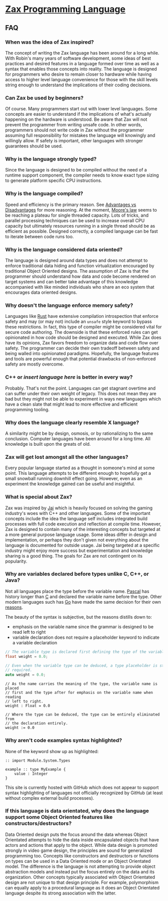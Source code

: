 
# [Zax Programming Language](index.md)

## FAQ


### When was the idea of Zax inspired?

The concept of writing the Zax language has been around for a long while. With Robin's many years of software development, some ideas of best practices and desired features in a language formed over time as well as a syntax that enables those concepts into reality. The language is designed for programmers who desire to remain closer to hardware while having access to higher level language convenience for those with the skill levels string enough to understand the implications of their coding decisions.


### Can Zax be used by beginners?

Of course. Many programmers start out with lower level languages. Some concepts are easier to understand if the implications of what's actually happening on the hardware is understood. Be aware that Zax will not prevent the programmer from writing unsafe code. In other words, programmers should not write code in Zax without the programmer assuming full responsibility for mistakes the language will knowingly and willingly allow. If safety is important, other languages with stronger guarantees should be used.

### Why is the language strongly typed?

Since the language is designed to be compiled without the need of a runtime support component, the compiler needs to know exact type sizing to generate platform specific CPU instructions. 


### Why is the language compiled?

Speed and efficiency is the primary reason. See [Advantages vs Disadvantages](https://en.wikipedia.org/wiki/Compiled_language#Advantages_v._disadvantages) for more reasoning. At the moment, [Moore's law](https://en.wikipedia.org/wiki/Moore%27s_law) seems to be reaching a plateau for single threaded capacity. Lots of tricks, and parallel processing techniques can be used to increase overall CPU capacity but ultimately resources running in a single thread should be as efficient as possible. Designed correctly, a compiled language can be fast to iterate between code runs too.


### Why is the language considered data oriented?

The language is designed around data types and does not attempt to enforce traditional data hiding and function virtualization encouraged by traditional Object Oriented designs. The assumption of Zax is that the programmer should understand how data and code become rendered on target systems and can better take advantage of this knowledge accompanied with like minded individuals who share an eco system that encourages data oriented designs.


### Why doesn't the language enforce memory safety?

Languages like [Rust](https://en.wikipedia.org/wiki/Rust_(programming_language)) have extensive compilation introspection that enforce safety and may (or may not) include an `unsafe` style keyword to bypass these restrictions. In fact, this type of compiler might be considered vital for secure code authoring. The downside is that these enforced rules can get opinionated in how code should be designed and executed. While Zax does have its opinions, Zax favors freedom to organize data and code flow over safety. The programmer can decide their own tradeoff between safety and being walled into opinionated paradigms. Hopefully, the language features and tools are powerful enough that potential drawbacks of non-enforced safety are mostly overcome.


### C++ or _insert language here_ is better in every way?

Probably. That's not the point. Languages can get stagnant overtime and can suffer under their own weight of legacy. This does not mean they are bad but they might not be able to experiment in ways new languages which have a clean slate that might lead to more effective and efficient programming tooling.


### Why does the language clearly resemble X language?

A similarity might be by design, osmosis, or by rationalizing to the same conclusion. Computer languages have been around for a long time. All knowledge is built upon the greats of old.


### Zax will get lost amongst all the other languages?

Every popular language started as a thought in someone's mind at some point. This language attempts to be different enough to hopefully get a small snowball running downhill effect going. However, even as an experiment the knowledge gained can be useful and insightful.


### What is special about Zax?

Zax was inspired by [Jai](https://en.wikipedia.org/?title=JAI_(programming_language)) which is heavily focused on solving the gaming industry's woes with C++ and other languages. Some of the important concepts include the idea the language self includes integrated build processes with full code execution and reflection at compile time. However, Zax is designed to contain many of the interesting concepts but targeted at a more general purpose language usage. Some ideas differ in design and implementation, or perhaps they don't given not everything about the language is documented for outside usage. Jai being targeted at a specific industry might enjoy more success but experimentation and knowledge sharing is a good thing. The goals for Zax are not contingent on its popularity.


### Why are variables declared before types unlike C, C++, or Java?

Not all languages place the type before the variable name. [Pascal](https://en.wikipedia.org/wiki/Pascal_(programming_language)#Data_types) has history longer than [C](https://en.wikipedia.org/wiki/C_(programming_language)) and declared the variable name before the type. Other modern languages such has [Go](https://en.wikipedia.org/wiki/Go_(programming_language)) have made the same decision for their own [reasons](https://golang.org/doc/faq#declarations_backwards).

The beauty of the syntax is subjective, but the reasons distills down to:
* emphasis on the variable name since the grammar is designed to be read left to right
* variable declaration does not require a placeholder keyword to indicate a variable declaration

````c++
// The variable type is declared first defining the type of the variable
float weight = 0.0;

// Even when the variable type can be deduced, a type placeholder is still
// required.
auto weight = 0.0;
````

````zax
// As the name carries the meaning of the type, the variable name is placed
// first and the type after for emphasis on the variable name when reading
// left to right.
weight : Float = 0.0

// Where the type can be deduced, the type can be entirely eliminated from
// the declaration entirely.
weight := 0.0
````

### Why aren't code examples syntax highlighted?

None of the keyword show up as highlighted:

````zax
:: import Module.System.Types

example :: type MyExample {
    value : Integer
}
````

This site is currently hosted with GitHub which does not appear to support syntax highlighting of languages not officially recognized by GitHub (at least without complex external build processes).


### If this language is data orientated, why does the language support some Object Oriented features like constructors/destructors?

Data Oriented design puts the focus around the data whereas Object Orientated attempts to hide the data inside encapsulated objects that have actors and actions that apply to the object. While data design is promoted strongly in video game design, the principles are sound for generalized programming too. Concepts like constructors and destructors or functions on types can be used in a Data Oriented mode or an Object Orientated model. The difference is the language is not attempting to provide object abstraction models and instead put the focus entirely on the data and its organization. Other concepts typically associated with Object Orientated design are not unique to that design principle. For example, polymorphism can equally apply to a procedural language as it does an Object Orientated language despite its strong association with the latter.
